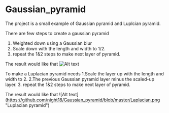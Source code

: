 # Gaussian_pyramid

The project is a small example of Gaussian pyramid and Luplcian pyramid.

There are few steps to create a gaussian pyramid
1. Weighted down using a Gaussian blur
2. Scale down with the length and width to 1/2.
3. repeat the 1&2 steps to make next layer of pyramid.

The result would like that 
![Alt text](https://github.com/night18/Gaussian_pyramid/blob/master/Gaussian.png "Gaussian pyramid")

To make a Luplacian pyramid needs
1.Scale the layer up with the length and width to 2.
2.The previous Gaussian pyramid layer minus the scaled-up layer.
3. repeat the 1&2 steps to make next layer of pyramid.

The result would like that 
![Alt text] (https://github.com/night18/Gaussian_pyramid/blob/master/Laplacian.png "Luplacian pyramid")
